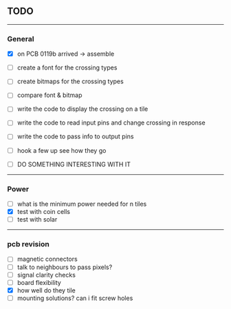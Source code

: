 ## TODO
<hr>

### General
* [x] on PCB 0119b arrived -> assemble
* [ ] create a font for the crossing types
* [ ] create bitmaps for the crossing types
* [ ] compare font & bitmap
* [ ] write the code to display the crossing on a tile
* [ ] write the code to read input pins and change crossing in response
* [ ] write the code to pass info to output pins
* [ ] hook a few up see how they go

* [ ] DO SOMETHING INTERESTING WITH IT

<hr>

### Power
* [ ] what is the minimum power needed for n tiles
* [x] test with coin cells
* [ ] test with solar

<hr> 

### pcb revision
* [ ] magnetic connectors
* [ ] talk to neighbours to pass pixels?
* [ ] signal clarity checks
* [ ] board flexibility
* [x] how well do they tile
* [ ] mounting solutions? can i fit screw holes
